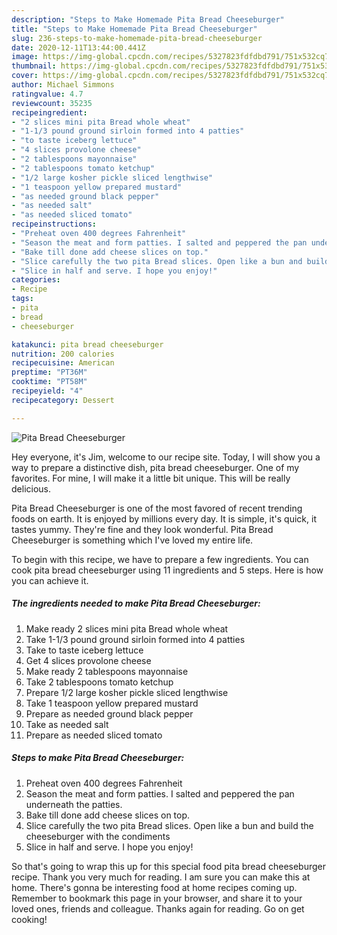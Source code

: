 ```yaml
---
description: "Steps to Make Homemade Pita Bread Cheeseburger"
title: "Steps to Make Homemade Pita Bread Cheeseburger"
slug: 236-steps-to-make-homemade-pita-bread-cheeseburger
date: 2020-12-11T13:44:00.441Z
image: https://img-global.cpcdn.com/recipes/5327823fdfdbd791/751x532cq70/pita-bread-cheeseburger-recipe-main-photo.jpg
thumbnail: https://img-global.cpcdn.com/recipes/5327823fdfdbd791/751x532cq70/pita-bread-cheeseburger-recipe-main-photo.jpg
cover: https://img-global.cpcdn.com/recipes/5327823fdfdbd791/751x532cq70/pita-bread-cheeseburger-recipe-main-photo.jpg
author: Michael Simmons
ratingvalue: 4.7
reviewcount: 35235
recipeingredient:
- "2 slices mini pita Bread whole wheat"
- "1-1/3 pound ground sirloin formed into 4 patties"
- "to taste iceberg lettuce"
- "4 slices provolone cheese"
- "2 tablespoons mayonnaise"
- "2 tablespoons tomato ketchup"
- "1/2 large kosher pickle sliced lengthwise"
- "1 teaspoon yellow prepared mustard"
- "as needed ground black pepper"
- "as needed salt"
- "as needed sliced tomato"
recipeinstructions:
- "Preheat oven 400 degrees Fahrenheit"
- "Season the meat and form patties. I salted and peppered the pan underneath the patties."
- "Bake till done add cheese slices on top."
- "Slice carefully the two pita Bread slices. Open like a bun and build the cheeseburger with the condiments"
- "Slice in half and serve. I hope you enjoy!"
categories:
- Recipe
tags:
- pita
- bread
- cheeseburger

katakunci: pita bread cheeseburger 
nutrition: 200 calories
recipecuisine: American
preptime: "PT36M"
cooktime: "PT58M"
recipeyield: "4"
recipecategory: Dessert

---
```



![Pita Bread Cheeseburger](https://img-global.cpcdn.com/recipes/5327823fdfdbd791/751x532cq70/pita-bread-cheeseburger-recipe-main-photo.jpg)

Hey everyone, it's Jim, welcome to our recipe site. Today, I will show you a way to prepare a distinctive dish, pita bread cheeseburger. One of my favorites. For mine, I will make it a little bit unique. This will be really delicious.

Pita Bread Cheeseburger is one of the most favored of recent trending foods on earth. It is enjoyed by millions every day. It is simple, it's quick, it tastes yummy. They're fine and they look wonderful. Pita Bread Cheeseburger is something which I've loved my entire life.




To begin with this recipe, we have to prepare a few ingredients. You can cook pita bread cheeseburger using 11 ingredients and 5 steps. Here is how you can achieve it.

<!--inarticleads1-->

##### The ingredients needed to make Pita Bread Cheeseburger:

1. Make ready 2 slices mini pita Bread whole wheat
1. Take 1-1/3 pound ground sirloin formed into 4 patties
1. Take to taste iceberg lettuce
1. Get 4 slices provolone cheese
1. Make ready 2 tablespoons mayonnaise
1. Take 2 tablespoons tomato ketchup
1. Prepare 1/2 large kosher pickle sliced lengthwise
1. Take 1 teaspoon yellow prepared mustard
1. Prepare as needed ground black pepper
1. Take as needed salt
1. Prepare as needed sliced tomato




<!--inarticleads2-->

##### Steps to make Pita Bread Cheeseburger:

1. Preheat oven 400 degrees Fahrenheit
1. Season the meat and form patties. I salted and peppered the pan underneath the patties.
1. Bake till done add cheese slices on top.
1. Slice carefully the two pita Bread slices. Open like a bun and build the cheeseburger with the condiments
1. Slice in half and serve. I hope you enjoy!




So that's going to wrap this up for this special food pita bread cheeseburger recipe. Thank you very much for reading. I am sure you can make this at home. There's gonna be interesting food at home recipes coming up. Remember to bookmark this page in your browser, and share it to your loved ones, friends and colleague. Thanks again for reading. Go on get cooking!
